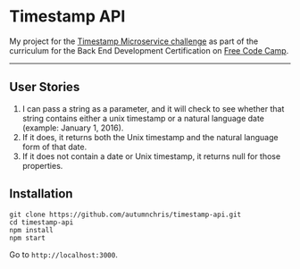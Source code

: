 # Timestamp API

My project for the [Timestamp Microservice challenge](https://www.freecodecamp.org/challenges/timestamp-microservice) as part of the curriculum for the Back End Development Certification on [Free Code Camp](https://www.freecodecamp.org).

---

## User Stories
1. I can pass a string as a parameter, and it will check to see whether that string contains either a unix timestamp or a natural language date (example: January 1, 2016).
2. If it does, it returns both the Unix timestamp and the natural language form of that date.
3. If it does not contain a date or Unix timestamp, it returns null for those properties.

## Installation

```
git clone https://github.com/autumnchris/timestamp-api.git
cd timestamp-api
npm install
npm start
```

Go to `http://localhost:3000`.
